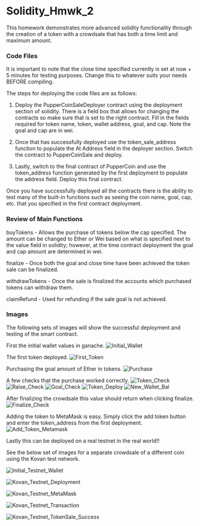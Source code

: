 # Solidity_Hmwk_2
This homework demonstrates more advanced solidity functionality through the creation of a token with a crowdsale that has both a time limit and maximum amount.

### Code Files
It is important to note that the close time specified currently is set at now + 5 minutes for testing purposes. Change this to whatever suits your needs BEFORE compiling.

The steps for deploying the code files are as follows:

1. Deploy the PupperCoinSaleDeployer contract using the deployment section of solidity. There is a field box that allows for changing the contracts so make sure that is set to the right contract. Fill in the fields required for token name, token, wallet address, goal, and cap. Note the goal and cap are in wei.

2. Once that has successfully deployed use the token_sale_address function to populate the At Address field in the deployer section. Switch the contract to PupperCoinSale and deploy.

3. Lastly, switch to the final contract of PupperCoin and use the token_address function generated by the first deployment to populate the address field. Deploy this final contract.

Once you have successfully deployed all the contracts there is the ability to test many of the built-in functions such as seeing the coin name, goal, cap, etc. that you specified in the first contract deployment.

### Review of Main Functions
buyTokens - Allows the purchase of tokens below the cap specified. The amount can be changed to Ether or Wei based on what is specified next to the value field in solidity; however, at the time contract deployment the goal and cap amount are determined in wei.

finalize - Once both the goal and close time have been achieved the token sale can be finalized.

withdrawTokens - Once the sale is finalized the accounts which purchased tokens can withdraw them.

claimRefund - Used for refunding if the sale goal is not achieved.

### Images
The following sets of images will show the successful deployment and testing of the smart contract.

First the initial wallet values in ganache.
![Initial_Wallet](Images/Initial_Wallet.PNG)

The first token deployed.
![First_Token](Images/Deploy_Token.PNG)

Purchasing the goal amount of Ether in tokens.
![Purchase](Images/Purchase_Token_Goal.PNG)

A few checks that the purchase worked correctly.
![Token_Check](Images/Token_Check.PNG)
![Raise_Check](Images/Raise_Check.PNG)
![Goal_Check](Images/Goal_Check.PNG)
![Token_Deploy](Images/Token_Deployed_Success.PNG)
![New_Wallet_Bal](Images/New_Wallet_Balance.PNG)

After finalizing the crowdsale this value should return when clicking finalize.
![Finalize_Check](Images/Finalize_Check.PNG)

Adding the token to MetaMask is easy. Simply click the add token button and enter the token_address from the first deployment.
![Add_Token_Metamask](Images/Add_Token_Metamask.PNG)

Lastly this can be deployed on a real testnet in the real world!! 

See the below set of images for a separate crowdsale of a different coin using the Kovan test network.

![Initial_Testnet_Wallet](Images/Initial_Testnet_Wallet.PNG)

![Kovan_Testnet_Deployment](Images/Kovan_Testnet_Deployment.PNG)

![Kovan_Testnet_MetaMask](Images/Kovan_Testnet_MetaMask.PNG)

![Kovan_Testnet_Transaction](Images/Kovan_Testnet_Transaction.PNG)

![Kovan_Testnet_TokenSale_Success](Images/Kovan_Testnet_TokenSale_Success.PNG)